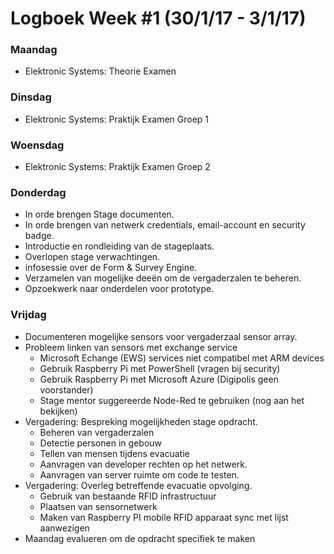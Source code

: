# Logboek Week #1 (30/1/17 - 3/1/17)
### Maandag
* Elektronic Systems: Theorie Examen 


### Dinsdag
* Elektronic Systems: Praktijk Examen Groep 1


### Woensdag
* Elektronic Systems: Praktijk Examen Groep 2

### Donderdag
* In orde brengen Stage documenten.
* In orde brengen van netwerk credentials, email-account en security badge.
* Introductie en rondleiding van de stageplaats.
* Overlopen stage verwachtingen.
* infosessie over de Form & Survey Engine.
* Verzamelen van mogelijke deeën om de vergaderzalen te beheren.
* Opzoekwerk naar onderdelen voor prototype.

### Vrijdag
* Documenteren mogelijke sensors voor vergaderzaal sensor array.
* Probleem linken van sensors met exchange service
  * Microsoft Echange (EWS) services niet compatibel met ARM devices
  * Gebruik Raspberry Pi met PowerShell (vragen bij security)
  * Gebruik Raspberry Pi met Microsoft Azure (Digipolis geen voorstander)
  * Stage mentor suggereerde Node-Red te gebruiken (nog aan het bekijken)
* Vergadering: Bespreking mogelijkheden stage opdracht.
  * Beheren van vergaderzalen
  * Detectie personen in gebouw
  * Tellen van mensen tijdens evacuatie
  * Aanvragen van developer rechten op het netwerk.
  * Aanvragen van server ruimte om code te testen. 
* Vergadering: Overleg betreffende evacuatie opvolging.
  * Gebruik van bestaande RFID infrastructuur
  * Plaatsen van sensornetwerk
  * Maken van Raspberry PI mobile RFID apparaat sync met lijst aanwezigen
* Maandag evalueren om de opdracht specifiek te maken